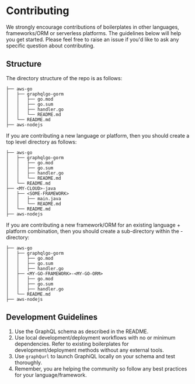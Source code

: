 # Contributing

We strongly encourage contributions of boilerplates in other languages, frameworks/ORM or serverless platforms. The guidelines below will help you get started. Please feel free to raise an issue if you'd like to ask any specific question about contributing.

## Structure

The directory structure of the repo is as follows:

```
├── aws-go
│   ├── graphqlgo-gorm
│   │   ├── go.mod
│   │   ├── go.sum
│   │   ├── handler.go
│   │   └── README.md
│   └── README.md
├── aws-nodejs
```

If you are contributing a new language or platform, then you should create a top level directory as follows:

```
├── aws-go
│   ├── graphqlgo-gorm
│   │   ├── go.mod
│   │   ├── go.sum
│   │   ├── handler.go
│   │   └── README.md
│   └── README.md
├── <MY-CLOUD>-java
│   ├── <SOME-FRAMEWORK>
│   │   ├── main.java
│   │   └── README.md
│   └── README.md
├── aws-nodejs
```

If you are contributing a new framework/ORM for an existing language + platform combination, then you should create a sub-directory within the <platform>-<language> directory:

```
├── aws-go
│   ├── graphqlgo-gorm
│   │   ├── go.mod
│   │   ├── go.sum
│   │   ├── handler.go
│   ├── <MY-GO-FRAMEWORK>-<MY-GO-ORM>
│   │   ├── go.mod
│   │   ├── go.sum
│   │   ├── handler.go
│   └── README.md
├── aws-nodejs
```

## Development Guidelines

1. Use the GraphQL schema as described in the README.
2. Use local development/deployment workflows with no or minimum dependencies. Refer to existing boilerplates for development/deployment methods without any external tools.
3. Use `graphQurl` to launch GraphiQL locally on your schema and test thoroughly.
4. Remember, you are helping the community so follow any best practices for your language/framework.

